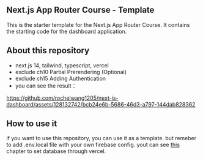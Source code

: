 ## Next.js App Router Course - Template

This is the starter template for the Next.js App Router Course. It contains the starting code for the dashboard application.

## About this repository
- next.js 14, tailwind, typescript, vercel
- exclude ch10 Partial Prerendering (Optional)
- exclude ch15 Adding Authentication
- you can see the result：
  

https://github.com/rochelwang1205/next-js-dashboard/assets/128132742/bcb24e6b-5686-46d3-a797-144dab828362



## How to use it
if you want to use this repository, you can use it as a template.
but remeber to add .env.local file with your own firebase config.
yout can see [this](https://nextjs.org/learn/dashboard-app/setting-up-your-database) chapter to set database through vercel.
